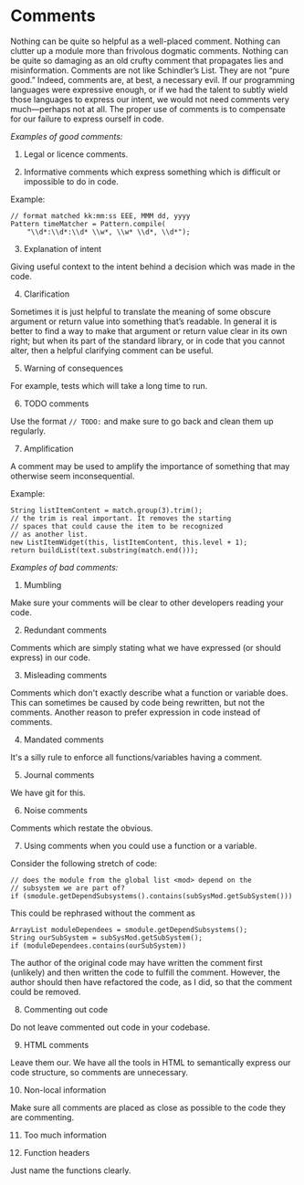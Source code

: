 # Comments

Nothing can be quite so helpful as a well-placed comment. Nothing can clutter up a module more than frivolous dogmatic comments. Nothing can be quite so damaging as an old crufty comment that propagates lies and misinformation. Comments are not like Schindler’s List. They are not “pure good.” Indeed, comments are, at best, a necessary evil. If our programming languages were expressive enough, or if we had the talent to subtly wield those languages to express our intent, we would not need comments very much—perhaps not at all. The proper use of comments is to compensate for our failure to express ourself in code.

*Examples of good comments:*

1. Legal or licence comments.

2. Informative comments which express something which is difficult or impossible to do in code.

Example:

```
// format matched kk:mm:ss EEE, MMM dd, yyyy
Pattern timeMatcher = Pattern.compile(
    "\\d*:\\d*:\\d* \\w*, \\w* \\d*, \\d*");
```

3. Explanation of intent

Giving useful context to the intent behind a decision which was made in the code.

4. Clarification

Sometimes it is just helpful to translate the meaning of some obscure argument or return value into something that’s readable. In general it is better to find a way to make that argument or return value clear in its own right; but when its part of the standard library, or in code that you cannot alter, then a helpful clarifying comment can be useful.

5. Warning of consequences

For example, tests which will take a long time to run.

6. TODO comments

Use the format `// TODO:` and make sure to go back and clean them up regularly.

7. Amplification

A comment may be used to amplify the importance of something that may otherwise seem
inconsequential.

Example:

```
String listItemContent = match.group(3).trim();
// the trim is real important. It removes the starting
// spaces that could cause the item to be recognized
// as another list.
new ListItemWidget(this, listItemContent, this.level + 1);
return buildList(text.substring(match.end()));
```

*Examples of bad comments:*

1. Mumbling

Make sure your comments will be clear to other developers reading your code.

2. Redundant comments

Comments which are simply stating what we have expressed (or should express) in our code.

3. Misleading comments

Comments which don't exactly describe what a function or variable does. This can sometimes be caused by code being rewritten, but not the comments. Another reason to prefer expression in code instead of comments.

4. Mandated comments

It's a silly rule to enforce all functions/variables having a comment.

5. Journal comments

We have git for this.

6. Noise comments

Comments which restate the obvious.

7. Using comments when you could use a function or a variable.

Consider the following stretch of code:

```
// does the module from the global list <mod> depend on the
// subsystem we are part of?
if (smodule.getDependSubsystems().contains(subSysMod.getSubSystem()))
```
This could be rephrased without the comment as

```
ArrayList moduleDependees = smodule.getDependSubsystems();
String ourSubSystem = subSysMod.getSubSystem();
if (moduleDependees.contains(ourSubSystem))
```

The author of the original code may have written the comment first (unlikely) and then written the code to fulfill the comment. However, the author should then have refactored the code, as I did, so that the comment could be removed.

8. Commenting out code

Do not leave commented out code in your codebase.

9. HTML comments

Leave them our. We have all the tools in HTML to semantically express our code structure, so comments are unnecessary.

10. Non-local information

Make sure all comments are placed as close as possible to the code they are commenting.

11. Too much information

12. Function headers

Just name the functions clearly.




